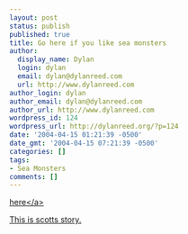 ```yaml
---
layout: post
status: publish
published: true
title: Go here if you like sea monsters
author:
  display_name: Dylan
  login: dylan
  email: dylan@dylanreed.com
  url: http://www.dylanreed.com
author_login: dylan
author_email: dylan@dylanreed.com
author_url: http://www.dylanreed.com
wordpress_id: 124
wordpress_url: http://dylanreed.org/?p=124
date: '2004-04-15 01:21:39 -0500'
date_gmt: '2004-04-15 07:21:39 -0500'
categories: []
tags:
- Sea Monsters
comments: []
---
```

<p><a href="http:&#47;&#47;diver.net&#47;seahunt&#47;fend&#47;f_scottc.htm">here<&#47;a></p>
<p>This is scotts story.</p>

